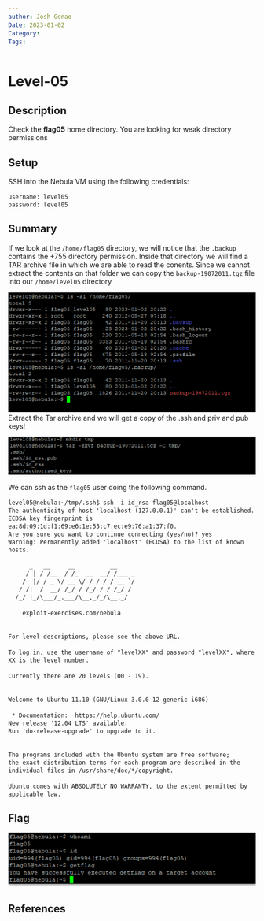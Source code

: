 ```yaml
---
author: Josh Genao
Date: 2023-01-02
Category:
Tags:
---
```


# Level-05
## Description
Check the **flag05** home directory. You are looking for weak directory permissions
## Setup
SSH into the Nebula VM using the following credentials:

```
username: level05
password: level05
```
## Summary

If we look at the `/home/flag05` directory, we will notice that the `.backup` contains the +755 directory permission. Inside that directory we will find a TAR archive file in which we are able to read the conents. Since we cannot extract the contents on that folder we can copy the `backup-19072011.tgz` file into our `/home/level05` directory

![](../imgs/Pasted%20image%2020230103224045.png)
Extract the Tar archive and we will get a copy of the .ssh and priv and pub keys!

![](../imgs/Pasted%20image%2020230103224454.png)

We can ssh as the `flag05` user doing the following command.

```
level05@nebula:~/tmp/.ssh$ ssh -i id_rsa flag05@localhost
The authenticity of host 'localhost (127.0.0.1)' can't be established.
ECDSA key fingerprint is ea:8d:09:1d:f1:69:e6:1e:55:c7:ec:e9:76:a1:37:f0.
Are you sure you want to continue connecting (yes/no)? yes
Warning: Permanently added 'localhost' (ECDSA) to the list of known hosts.

      _   __     __          __
     / | / /__  / /_  __  __/ /___ _
    /  |/ / _ \/ __ \/ / / / / __ `/
   / /|  /  __/ /_/ / /_/ / / /_/ /
  /_/ |_/\___/_.___/\__,_/_/\__,_/

    exploit-exercises.com/nebula


For level descriptions, please see the above URL.

To log in, use the username of "levelXX" and password "levelXX", where
XX is the level number.

Currently there are 20 levels (00 - 19).


Welcome to Ubuntu 11.10 (GNU/Linux 3.0.0-12-generic i686)

 * Documentation:  https://help.ubuntu.com/
New release '12.04 LTS' available.
Run 'do-release-upgrade' to upgrade to it.


The programs included with the Ubuntu system are free software;
the exact distribution terms for each program are described in the
individual files in /usr/share/doc/*/copyright.

Ubuntu comes with ABSOLUTELY NO WARRANTY, to the extent permitted by
applicable law.
```

## Flag
![](../imgs/Pasted%20image%2020230102232142.png)
## References
